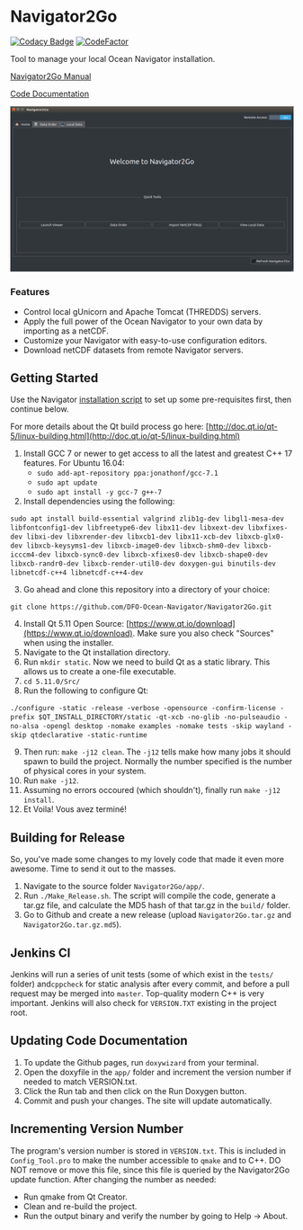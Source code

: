 # Navigator2Go

[![Codacy Badge](https://api.codacy.com/project/badge/Grade/32d9cc8cd9784783afc17c4e9bd3490e)](https://www.codacy.com/app/htmlboss/Ocean-Navigator-Config-Tool?utm_source=github.com&amp;utm_medium=referral&amp;utm_content=DFO-Ocean-Navigator/Ocean-Navigator-Config-Tool&amp;utm_campaign=Badge_Grade)
[![CodeFactor](https://www.codefactor.io/repository/github/dfo-ocean-navigator/navigator2go/badge)](https://www.codefactor.io/repository/github/dfo-ocean-navigator/navigator2go)

Tool to manage your local Ocean Navigator installation.

[Navigator2Go Manual](https://dfo-ocean-navigator.github.io/Navigator2GoTutorial/)

[Code Documentation](https://dfo-ocean-navigator.github.io/Navigator2Go/)

![Navigator2Go](screenshot.png "Navigator2Go Dashboard")

### Features
* Control local gUnicorn and Apache Tomcat (THREDDS) servers.
* Apply the full power of the Ocean Navigator to your own data by importing as a netCDF.
* Customize your Navigator with easy-to-use configuration editors.
* Download netCDF datasets from remote Navigator servers.

## Getting Started

Use the Navigator [installation script](https://raw.githubusercontent.com/DFO-Ocean-Navigator/Navigator-Installer/master/Installer_Linux.sh) to set up some pre-requisites first, then continue below.

For more details about the Qt build process go here: [http://doc.qt.io/qt-5/linux-building.html](http://doc.qt.io/qt-5/linux-building.html)

1. Install GCC 7 or newer to get access to all the latest and greatest C++ 17 features. For Ubuntu 16.04:
    * `sudo add-apt-repository ppa:jonathonf/gcc-7.1`
    * `sudo apt update`
    * `sudo apt install -y gcc-7 g++-7`
2. Install dependencies using the following:
```shell
sudo apt install build-essential valgrind zlib1g-dev libgl1-mesa-dev libfontconfig1-dev libfreetype6-dev libx11-dev libxext-dev libxfixes-dev libxi-dev libxrender-dev libxcb1-dev libx11-xcb-dev libxcb-glx0-dev libxcb-keysyms1-dev libxcb-image0-dev libxcb-shm0-dev libxcb-icccm4-dev libxcb-sync0-dev libxcb-xfixes0-dev libxcb-shape0-dev libxcb-randr0-dev libxcb-render-util0-dev doxygen-gui binutils-dev libnetcdf-c++4 libnetcdf-c++4-dev
```
3. Go ahead and clone this repository into a directory of your choice:
```shell
git clone https://github.com/DFO-Ocean-Navigator/Navigator2Go.git
```
4. Install Qt 5.11 Open Source: [https://www.qt.io/download](https://www.qt.io/download). Make sure you also check "Sources" when using the installer.
5. Navigate to the Qt installation directory.
6. Run `mkdir static`. Now we need to build Qt as a static library. This allows us to create a one-file executable.
7. `cd 5.11.0/Src/`
8. Run the following to configure Qt:
```shell
./configure -static -release -verbose -opensource -confirm-license -prefix $QT_INSTALL_DIRECTORY/static -qt-xcb -no-glib -no-pulseaudio -no-alsa -opengl desktop -nomake examples -nomake tests -skip wayland -skip qtdeclarative -static-runtime
```
9. Then run: `make -j12 clean`. The `-j12` tells make how many jobs it should spawn to build the project. Normally the number specified is the number of physical cores in your system.
10. Run `make -j12`.
11. Assuming no errors occoured (which shouldn't), finally run `make -j12 install`.
12. Et Voila! Vous avez terminé!

## Building for Release
So, you've made some changes to my lovely code that made it even more awesome. Time to send it out to the masses.
1. Navigate to the source folder `Navigator2Go/app/`.
2. Run `./Make_Release.sh`. The script will compile the code, generate a tar.gz file, and calculate the MD5 hash of that tar.gz in the `build/` folder.
7. Go to Github and create a new release (upload `Navigator2Go.tar.gz` and `Navigator2Go.tar.gz.md5`).

## Jenkins CI
Jenkins will run a series of unit tests (some of which exist in the `tests/` folder) and`cppcheck` for static analysis after every commit, and before a pull request may be merged into `master`. Top-quality modern C++ is very important. Jenkins will also check for `VERSION.TXT` existing in the project root.

## Updating Code Documentation
1. To update the Github pages, run `doxywizard` from your terminal.
2. Open the doxyfile in the `app/` folder and increment the version number if needed to match VERSION.txt.
3. Click the Run tab and then click on the Run Doxygen button.
4. Commit and push your changes. The site will update automatically.

## Incrementing Version Number
The program's version number is stored in `VERSION.txt`. This is included in `Config_Tool.pro` to make the number accessible to `qmake` and to C++.
DO NOT remove or move this file, since this file is queried by the Navigator2Go update function.
After changing the number as needed:
* Run qmake from Qt Creator.
* Clean and re-build the project.
* Run the output binary and verify the number by going to Help -> About.
